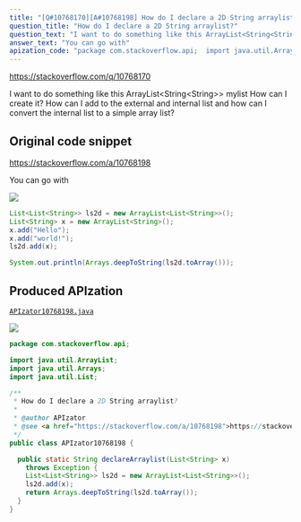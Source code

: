 ```yaml
---
title: "[Q#10768170][A#10768198] How do I declare a 2D String arraylist?"
question_title: "How do I declare a 2D String arraylist?"
question_text: "I want to do something like this ArrayList<String<String>> mylist How can I create it? How can I add to the external and internal list and how can I convert the internal list to a simple array list?"
answer_text: "You can go with"
apization_code: "package com.stackoverflow.api;  import java.util.ArrayList; import java.util.Arrays; import java.util.List;  /**  * How do I declare a 2D String arraylist?  *  * @author APIzator  * @see <a href=\"https://stackoverflow.com/a/10768198\">https://stackoverflow.com/a/10768198</a>  */ public class APIzator10768198 {    public static String declareArraylist(List<String> x)     throws Exception {     List<List<String>> ls2d = new ArrayList<List<String>>();     ls2d.add(x);     return Arrays.deepToString(ls2d.toArray());   } }"
---
```


https://stackoverflow.com/q/10768170

I want to do something like this ArrayList&lt;String&lt;String&gt;&gt; mylist
How can I create it?
How can I add to the external and internal list
and how can I convert the internal list to a simple array list?



## Original code snippet

https://stackoverflow.com/a/10768198

You can go with

<div class="code-logo"><img src="/stackoverflow.png" /></div>

```java
List<List<String>> ls2d = new ArrayList<List<String>>();
List<String> x = new ArrayList<String>();
x.add("Hello");
x.add("world!");
ls2d.add(x);

System.out.println(Arrays.deepToString(ls2d.toArray()));
```

## Produced APIzation

[`APIzator10768198.java`](https://github.com/pasqualesalza/apization-temp/raw/main/data/search/APIzator10768198.java)

<div class="code-logo"><img src="/apizator.png" /></div>

```java
package com.stackoverflow.api;

import java.util.ArrayList;
import java.util.Arrays;
import java.util.List;

/**
 * How do I declare a 2D String arraylist?
 *
 * @author APIzator
 * @see <a href="https://stackoverflow.com/a/10768198">https://stackoverflow.com/a/10768198</a>
 */
public class APIzator10768198 {

  public static String declareArraylist(List<String> x)
    throws Exception {
    List<List<String>> ls2d = new ArrayList<List<String>>();
    ls2d.add(x);
    return Arrays.deepToString(ls2d.toArray());
  }
}

```